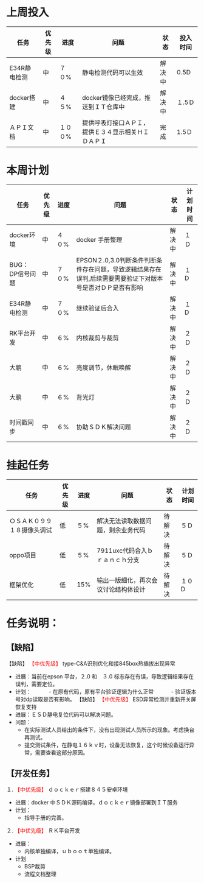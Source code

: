 # 上周投入
| 任务| 优先级 | 进度 | 问题| 状态   | 投入时间 |
| -- | -- | ---- | -----| ------ | -------- |
| E34R静电检测 | 中| ７０%  |静电检测代码可以生效| 解决中 |0.5D|
| docker搭建| 中 | ４５%  |docker镜像已经完成，推送到ＩＴ仓库中| 解决中| １.5Ｄ|
| ＡＰＩ文档| 中 | １００%  |提供呼吸灯接口ＡＰＩ，提供Ｅ３４显示相关ＨＩＤＡＰＩ| 完成| 1.5Ｄ|

# 本周计划
| 任务| 优先级 | 进度 | 问题| 状态|计划时间 |
|-----|-------| ---- | ---|----|--------|
| docker环境| 中 | ４０%  |docker 手册整理| 解决中| １Ｄ|
| BUG：DP信号问题 | 中| ７０%  | EPSON２.0,3.0判断条件判断条件存在问题，导致逻辑结果存在误判,后续需要需要验证下对版本号是否对ＤＰ是否有影响|解决中 | １D|
| E34R静电检测 | 中| ７０%  |继续验证后合入| 解决中 |１D|
| RK平台开发| 中 | ６%  |内核裁剪与裁剪| 解决中| ２Ｄ|
| 大鹏| 中 | ６%  |亮度调节，休眠唤醒| 解决中| ２Ｄ|
| 大鹏| 中 | ６%  |背光灯| 解决中| ２Ｄ|
| 时间戳同步| 中 | ６%  |协助ＳＤＫ解决问题| 解决中| ２Ｄ|
# 挂起任务
| 任务| 优先级 | 进度 | 问题| 状态|计划时间 |
|-----|-------| ---- | ---|----|--------|
| ＯＳＡＫ０９９１８摄像头调试 | 低 | ５%  |  解决无法读取数据问题，剩余业务代码| 待解决| ５Ｄ  |
| oppo项目 | 低 | ５%  | 7911uxc代码合入ｂｒａｎｃｈ分支| 待解决| ５Ｄ  |
| 框架优化 | 低 | 15%  | 输出一版细化，再次会议讨论结构体设计 | 待解决 | １０D|

# 任务说明：
## 【缺陷】
  
【缺陷】<font color='red'> 【中优先级】  </font>type-C&A识别优化和接845box热插拔出现异常
- 进展：当前在epson 平台，２.0 和　３.0 标志存在有误，导致逻辑结果存在误判，需要定位。
- 计划：
　　　- 在原有代码，原有平台验证逻辑为什么正常
　　　- 验证版本号对dp读取是否有影响。
【缺陷】<font color='red'> 【中优先级】  </font>  ESD异常检测并重新开关屏恢复支持
- 进展：ＥＳＤ静电复位代码可以解决问题。
- 问题：
  - 在实际测试人员给出的条件下，没有出现测试人员所示的现象。考虑换台再测试。
  - 提交测试条件，在静电１６ｋｖ时，设备无法恢复，这个时候设备运行异常，需要查看这部分原因。  
  

 ## 【开发任务】 
１.<font color='red'> 【中优先级】  </font>ｄｏｃｋｅｒ搭建８４５安卓环境
 - 进展：docker 中ＳＤＫ源码编译，ｄｏｃｋｅｒ镜像部署到ＩＴ服务
 - 计划：
    - 指导手册的完善。

２.<font color='red'> 【中优先级】  </font>ＲＫ平台开发
- 进展：
    - 内核单独编译，ｕｂｏｏｔ单独编译。
- 计划
    - BSP裁剪 
    - 流程文档整理